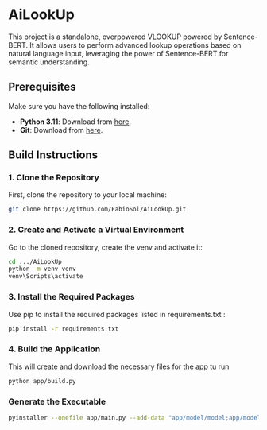 # AiLookUp

This project is a standalone, overpowered VLOOKUP powered by Sentence-BERT. It allows users to perform advanced lookup operations based on natural language input, leveraging the power of Sentence-BERT for semantic understanding.


## Prerequisites

Make sure you have the following installed:

- **Python 3.11**: Download from [here](https://www.python.org/downloads/).
- **Git**: Download from [here](https://git-scm.com/downloads).

## Build Instructions

### 1. Clone the Repository

First, clone the repository to your local machine:

```bash
git clone https://github.com/FabioSol/AiLookUp.git
```

### 2. Create and Activate a Virtual Environment
Go to the cloned repository, create the venv and activate it:
```bash
cd .../AiLookUp
python -m venv venv
venv\Scripts\activate
```

### 3. Install the Required Packages
Use pip to install the required packages listed in requirements.txt :
```bash
pip install -r requirements.txt
```

### 4. Build the Application
This will create and download the necessary files for the app tu run
```bash
python app/build.py
```


### Generate the Executable
```bash
pyinstaller --onefile app/main.py --add-data "app/model/model;app/model/model" --add-data "app/db/data;app/db/data" --add-data "app/static;app/static" --icon=app/static/logo.ico --name AiLookUp --noconsole
```